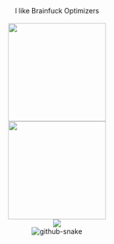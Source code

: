 <div align="center">
I like Brainfuck Optimizers</br></br>
<img src="https://github-readme-stats.vercel.app/api?username=DrParanoya&theme=tokyonight&show_icons=true&hide_border=true&count_private=true&include_all_commits=true" height=200/></br>
<img src="https://github-readme-stats.vercel.app/api/top-langs/?username=DrParanoya&theme=tokyonight&show_icons=true&hide_border=true&layout=compact" height=200/>
</br>
<img src="https://komarev.com/ghpvc/?username=DrParanoya&style=for-the-badge&color=38bdae">
</br>
<picture>
  <source media="(prefers-color-scheme: dark)" srcset="https://github.com/DrParanoya/DrParanoya/blob/output/github-snake-dark.svg" />
  <source media="(prefers-color-scheme: light)" srcset="[snake](https://github.com/DrParanoya/DrParanoya/blob/output/github-snake.svg)" />
  <img alt="github-snake" src="[snake](https://github.com/DrParanoya/DrParanoya/blob/output/github-snake-dark.svg)" />
</picture>
</div>
